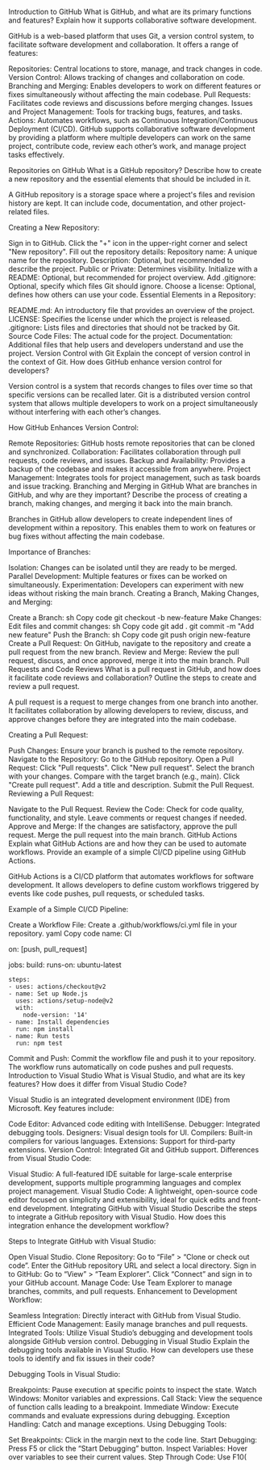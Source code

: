 Introduction to GitHub
What is GitHub, and what are its primary functions and features? Explain how it supports collaborative software development.

GitHub is a web-based platform that uses Git, a version control system, to facilitate software development and collaboration. It offers a range of features:

Repositories: Central locations to store, manage, and track changes in code.
Version Control: Allows tracking of changes and collaboration on code.
Branching and Merging: Enables developers to work on different features or fixes simultaneously without affecting the main codebase.
Pull Requests: Facilitates code reviews and discussions before merging changes.
Issues and Project Management: Tools for tracking bugs, features, and tasks.
Actions: Automates workflows, such as Continuous Integration/Continuous Deployment (CI/CD).
GitHub supports collaborative software development by providing a platform where multiple developers can work on the same project, contribute code, review each other’s work, and manage project tasks effectively.

Repositories on GitHub
What is a GitHub repository? Describe how to create a new repository and the essential elements that should be included in it.

A GitHub repository is a storage space where a project's files and revision history are kept. It can include code, documentation, and other project-related files.

Creating a New Repository:

Sign in to GitHub.
Click the "+" icon in the upper-right corner and select "New repository".
Fill out the repository details:
Repository name: A unique name for the repository.
Description: Optional, but recommended to describe the project.
Public or Private: Determines visibility.
Initialize with a README: Optional, but recommended for project overview.
Add .gitignore: Optional, specify which files Git should ignore.
Choose a license: Optional, defines how others can use your code.
Essential Elements in a Repository:

README.md: An introductory file that provides an overview of the project.
LICENSE: Specifies the license under which the project is released.
.gitignore: Lists files and directories that should not be tracked by Git.
Source Code Files: The actual code for the project.
Documentation: Additional files that help users and developers understand and use the project.
Version Control with Git
Explain the concept of version control in the context of Git. How does GitHub enhance version control for developers?

Version control is a system that records changes to files over time so that specific versions can be recalled later. Git is a distributed version control system that allows multiple developers to work on a project simultaneously without interfering with each other’s changes.

How GitHub Enhances Version Control:

Remote Repositories: GitHub hosts remote repositories that can be cloned and synchronized.
Collaboration: Facilitates collaboration through pull requests, code reviews, and issues.
Backup and Availability: Provides a backup of the codebase and makes it accessible from anywhere.
Project Management: Integrates tools for project management, such as task boards and issue tracking.
Branching and Merging in GitHub
What are branches in GitHub, and why are they important? Describe the process of creating a branch, making changes, and merging it back into the main branch.

Branches in GitHub allow developers to create independent lines of development within a repository. This enables them to work on features or bug fixes without affecting the main codebase.

Importance of Branches:

Isolation: Changes can be isolated until they are ready to be merged.
Parallel Development: Multiple features or fixes can be worked on simultaneously.
Experimentation: Developers can experiment with new ideas without risking the main branch.
Creating a Branch, Making Changes, and Merging:

Create a Branch:
sh
Copy code
git checkout -b new-feature
Make Changes:
Edit files and commit changes:
sh
Copy code
git add .
git commit -m "Add new feature"
Push the Branch:
sh
Copy code
git push origin new-feature
Create a Pull Request:
On GitHub, navigate to the repository and create a pull request from the new branch.
Review and Merge:
Review the pull request, discuss, and once approved, merge it into the main branch.
Pull Requests and Code Reviews
What is a pull request in GitHub, and how does it facilitate code reviews and collaboration? Outline the steps to create and review a pull request.

A pull request is a request to merge changes from one branch into another. It facilitates collaboration by allowing developers to review, discuss, and approve changes before they are integrated into the main codebase.

Creating a Pull Request:

Push Changes: Ensure your branch is pushed to the remote repository.
Navigate to the Repository: Go to the GitHub repository.
Open a Pull Request:
Click "Pull requests".
Click "New pull request".
Select the branch with your changes.
Compare with the target branch (e.g., main).
Click "Create pull request".
Add a title and description.
Submit the Pull Request.
Reviewing a Pull Request:

Navigate to the Pull Request.
Review the Code:
Check for code quality, functionality, and style.
Leave comments or request changes if needed.
Approve and Merge:
If the changes are satisfactory, approve the pull request.
Merge the pull request into the main branch.
GitHub Actions
Explain what GitHub Actions are and how they can be used to automate workflows. Provide an example of a simple CI/CD pipeline using GitHub Actions.

GitHub Actions is a CI/CD platform that automates workflows for software development. It allows developers to define custom workflows triggered by events like code pushes, pull requests, or scheduled tasks.

Example of a Simple CI/CD Pipeline:

Create a Workflow File:
Create a .github/workflows/ci.yml file in your repository.
yaml
Copy code
name: CI

on: [push, pull_request]

jobs:
  build:
    runs-on: ubuntu-latest

    steps:
    - uses: actions/checkout@v2
    - name: Set up Node.js
      uses: actions/setup-node@v2
      with:
        node-version: '14'
    - name: Install dependencies
      run: npm install
    - name: Run tests
      run: npm test
Commit and Push:
Commit the workflow file and push it to your repository.
The workflow runs automatically on code pushes and pull requests.
Introduction to Visual Studio
What is Visual Studio, and what are its key features? How does it differ from Visual Studio Code?

Visual Studio is an integrated development environment (IDE) from Microsoft. Key features include:

Code Editor: Advanced code editing with IntelliSense.
Debugger: Integrated debugging tools.
Designers: Visual design tools for UI.
Compilers: Built-in compilers for various languages.
Extensions: Support for third-party extensions.
Version Control: Integrated Git and GitHub support.
Differences from Visual Studio Code:

Visual Studio: A full-featured IDE suitable for large-scale enterprise development, supports multiple programming languages and complex project management.
Visual Studio Code: A lightweight, open-source code editor focused on simplicity and extensibility, ideal for quick edits and front-end development.
Integrating GitHub with Visual Studio
Describe the steps to integrate a GitHub repository with Visual Studio. How does this integration enhance the development workflow?

Steps to Integrate GitHub with Visual Studio:

Open Visual Studio.
Clone Repository:
Go to “File” > “Clone or check out code”.
Enter the GitHub repository URL and select a local directory.
Sign in to GitHub:
Go to “View” > “Team Explorer”.
Click “Connect” and sign in to your GitHub account.
Manage Code:
Use Team Explorer to manage branches, commits, and pull requests.
Enhancement to Development Workflow:

Seamless Integration: Directly interact with GitHub from Visual Studio.
Efficient Code Management: Easily manage branches and pull requests.
Integrated Tools: Utilize Visual Studio’s debugging and development tools alongside GitHub version control.
Debugging in Visual Studio
Explain the debugging tools available in Visual Studio. How can developers use these tools to identify and fix issues in their code?

Debugging Tools in Visual Studio:

Breakpoints: Pause execution at specific points to inspect the state.
Watch Windows: Monitor variables and expressions.
Call Stack: View the sequence of function calls leading to a breakpoint.
Immediate Window: Execute commands and evaluate expressions during debugging.
Exception Handling: Catch and manage exceptions.
Using Debugging Tools:

Set Breakpoints: Click in the margin next to the code line.
Start Debugging: Press F5 or click the “Start Debugging” button.
Inspect Variables: Hover over variables to see their current values.
Step Through Code: Use F10(
